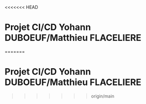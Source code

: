 <<<<<<< HEAD
# Projet CI/CD Yohann DUBOEUF/Matthieu FLACELIERE
=======
# Projet CI/CD Yohann DUBOEUF/Matthieu FLACELIERE
>>>>>>> origin/main
